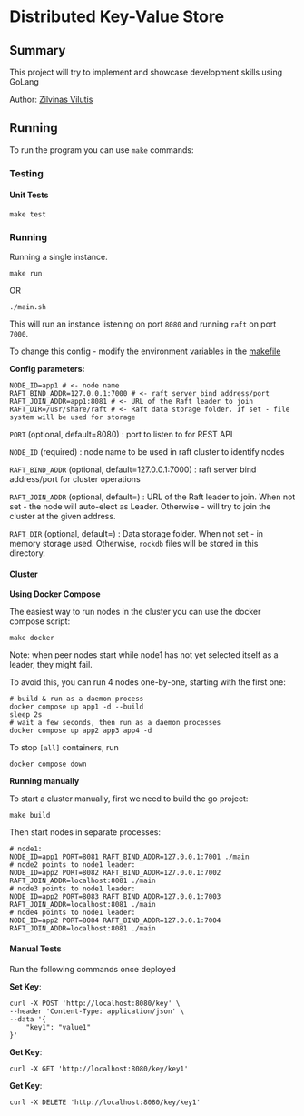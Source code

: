 # Distributed Key-Value Store

## Summary

This project will try to implement and showcase development skills using GoLang

Author: [Zilvinas Vilutis](https://www.linkedin.com/in/zvilutis/)

## Running

To run the program you can use `make` commands:

### Testing

#### Unit Tests

```shell
make test
```

### Running

Running a single instance.

```shell
make run
```

OR

```shell
./main.sh
```

This will run an instance listening on port `8080` and running `raft` on port `7000`.

To change this config - modify the environment variables in the [makefile](makefile)

**Config parameters:**

```shell
NODE_ID=app1 # <- node name
RAFT_BIND_ADDR=127.0.0.1:7000 # <- raft server bind address/port
RAFT_JOIN_ADDR=app1:8081 # <- URL of the Raft leader to join
RAFT_DIR=/usr/share/raft # <- Raft data storage folder. If set - file system will be used for storage
```

`PORT` (optional, default=8080)
: port to listen to for REST API

`NODE_ID` (required)
: node name to be used in raft cluster to identify nodes

`RAFT_BIND_ADDR` (optional, default=127.0.0.1:7000)
: raft server bind address/port for cluster operations

`RAFT_JOIN_ADDR` (optional, default=)
: URL of the Raft leader to join. When not set - the node will auto-elect as Leader. Otherwise - will try to join the cluster at the given address.

`RAFT_DIR` (optional, default=)
: Data storage folder. When not set - in memory storage used. Otherwise, `rockdb` files will be stored in this directory. 

#### Cluster

**Using Docker Compose**

The easiest way to run nodes in the cluster you can use the docker compose script:

```shell
make docker
```

Note: when peer nodes start while node1 has not yet selected itself as a leader, they might fail.

To avoid this, you can run 4 nodes one-by-one, starting with the first one:

```shell
# build & run as a daemon process
docker compose up app1 -d --build
sleep 2s
# wait a few seconds, then run as a daemon processes
docker compose up app2 app3 app4 -d
```

To stop `[all]` containers, run
```shell
docker compose down
```

**Running manually**

To start a cluster manually, first we need to build the go project:

```shell
make build
```

Then start nodes in separate processes:

```shell
# node1:
NODE_ID=app1 PORT=8081 RAFT_BIND_ADDR=127.0.0.1:7001 ./main
# node2 points to node1 leader:
NODE_ID=app2 PORT=8082 RAFT_BIND_ADDR=127.0.0.1:7002 RAFT_JOIN_ADDR=localhost:8081 ./main
# node3 points to node1 leader:
NODE_ID=app2 PORT=8083 RAFT_BIND_ADDR=127.0.0.1:7003 RAFT_JOIN_ADDR=localhost:8081 ./main
# node4 points to node1 leader:
NODE_ID=app2 PORT=8084 RAFT_BIND_ADDR=127.0.0.1:7004 RAFT_JOIN_ADDR=localhost:8081 ./main
```

#### Manual Tests

Run the following commands once deployed

**Set Key**:

```shell
curl -X POST 'http://localhost:8080/key' \
--header 'Content-Type: application/json' \
--data '{
    "key1": "value1"
}'
```

**Get Key**:

```shell
curl -X GET 'http://localhost:8080/key/key1'
```

**Get Key**:

```shell
curl -X DELETE 'http://localhost:8080/key/key1'
```
